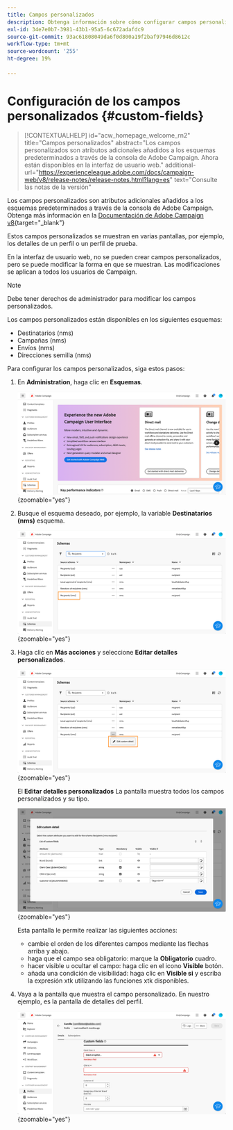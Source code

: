 ```yaml
---
title: Campos personalizados
description: Obtenga información sobre cómo configurar campos personalizados
exl-id: 34e7e0b7-3981-43b1-95a5-6c672adafdc9
source-git-commit: 93ac61808049da6f0d800a19f2baf97946d8612c
workflow-type: tm+mt
source-wordcount: '255'
ht-degree: 19%

---
```


# Configuración de los campos personalizados {#custom-fields}

>[!CONTEXTUALHELP]
>id="acw_homepage_welcome_rn2"
>title="Campos personalizados"
>abstract="Los campos personalizados son atributos adicionales añadidos a los esquemas predeterminados a través de la consola de Adobe Campaign. Ahora están disponibles en la interfaz de usuario web."
>additional-url="https://experienceleague.adobe.com/docs/campaign-web/v8/release-notes/release-notes.html?lang=es" text="Consulte las notas de la versión"



Los campos personalizados son atributos adicionales añadidos a los esquemas predeterminados a través de la consola de Adobe Campaign. Obtenga más información en la [Documentación de Adobe Campaign v8](https://experienceleague.adobe.com/docs/campaign/campaign-v8/developer/shemas-forms/extend-schema.html){target="_blank"}

Estos campos personalizados se muestran en varias pantallas, por ejemplo, los detalles de un perfil o un perfil de prueba.

En la interfaz de usuario web, no se pueden crear campos personalizados, pero se puede modificar la forma en que se muestran. Las modificaciones se aplican a todos los usuarios de Campaign.

>[!NOTE]
>
>Debe tener derechos de administrador para modificar los campos personalizados.

Los campos personalizados están disponibles en los siguientes esquemas:

* Destinatarios (nms)
* Campañas (nms)
* Envíos (nms)
* Direcciones semilla (nms)

Para configurar los campos personalizados, siga estos pasos:

1. En **Administration**, haga clic en **Esquemas**.

   ![](assets/custom-fields.png){zoomable="yes"}

1. Busque el esquema deseado, por ejemplo, la variable **Destinatarios (nms)** esquema.

   ![](assets/custom-fields2.png){zoomable="yes"}

1. Haga clic en **Más acciones** y seleccione **Editar detalles personalizados**.

   ![](assets/custom-fields3.png){zoomable="yes"}

   El **Editar detalles personalizados** La pantalla muestra todos los campos personalizados y su tipo.

   ![](assets/custom-fields4.png){zoomable="yes"}

   Esta pantalla le permite realizar las siguientes acciones:

   * cambie el orden de los diferentes campos mediante las flechas arriba y abajo.
   * haga que el campo sea obligatorio: marque la **Obligatorio** cuadro.
   * hacer visible u ocultar el campo: haga clic en el icono **Visible** botón.
   * añada una condición de visibilidad: haga clic en **Visible si** y escriba la expresión xtk utilizando las funciones xtk disponibles.

1. Vaya a la pantalla que muestra el campo personalizado. En nuestro ejemplo, es la pantalla de detalles del perfil.

   ![](assets/custom-fields5.png){zoomable="yes"}
